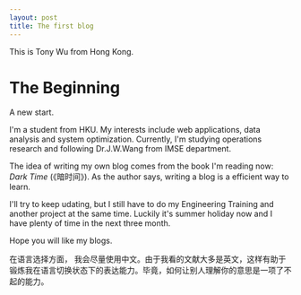 ```yaml
---
layout: post
title: The first blog
---
```

This is Tony Wu from Hong Kong.

# The Beginning

A new start.

I'm a student from HKU. My interests include web applications, data analysis and system optimization. Currently, I'm studying operations research and following Dr.J.W.Wang from IMSE department. 

The idea of writing my own blog comes from the book I'm reading now: *Dark Time* (《暗时间》). As the author says, writing a blog is a efficient way to learn. 

I'll try to keep udating, but I still have to do my Engineering Training and another project at the same time. Luckily it's summer holiday now and I have plenty of time in the next three month.

Hope you will like my blogs.

在语言选择方面， 我会尽量使用中文。由于我看的文献大多是英文，这样有助于锻炼我在语言切换状态下的表达能力。毕竟，如何让别人理解你的意思是一项了不起的能力。




